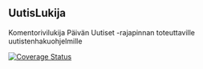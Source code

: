 ﻿## UutisLukija
Komentorivilukija Päivän Uutiset -rajapinnan toteuttaville uutistenhakuohjelmille

<a href='https://coveralls.io/github/Lutikka/UutisLukija?branch=master'><img src='https://coveralls.io/repos/Lutikka/UutisLukija/badge.svg?branch=master&service=github' alt='Coverage Status' /></a>